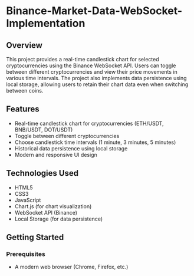 # Binance-Market-Data-WebSocket-Implementation

## Overview
This project provides a real-time candlestick chart for selected cryptocurrencies using the Binance WebSocket API. Users can toggle between different cryptocurrencies and view their price movements in various time intervals. The project also implements data persistence using local storage, allowing users to retain their chart data even when switching between coins.

## Features
- Real-time candlestick chart for cryptocurrencies (ETH/USDT, BNB/USDT, DOT/USDT)
- Toggle between different cryptocurrencies
- Choose candlestick time intervals (1 minute, 3 minutes, 5 minutes)
- Historical data persistence using local storage
- Modern and responsive UI design

## Technologies Used
- HTML5
- CSS3
- JavaScript
- Chart.js (for chart visualization)
- WebSocket API (Binance)
- Local Storage (for data persistence)

## Getting Started

### Prerequisites
- A modern web browser (Chrome, Firefox, etc.) 
